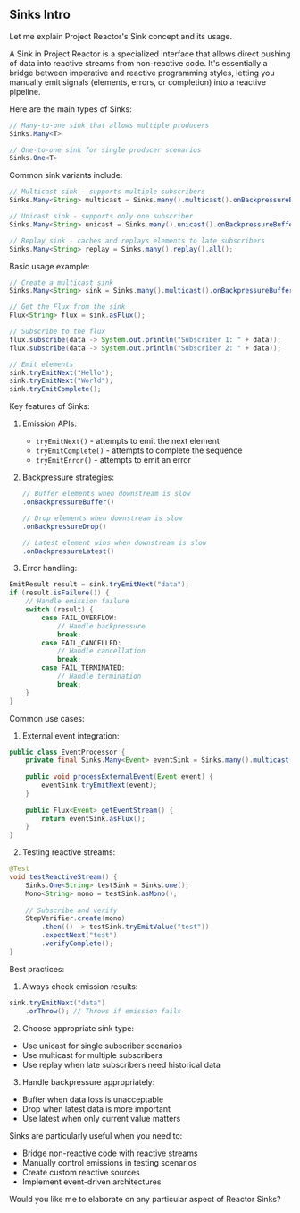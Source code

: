 ## Sinks Intro
Let me explain Project Reactor's Sink concept and its usage.

A Sink in Project Reactor is a specialized interface that allows direct pushing of data into reactive streams from non-reactive code. It's essentially a bridge between imperative and reactive programming styles, letting you manually emit signals (elements, errors, or completion) into a reactive pipeline.

Here are the main types of Sinks:

```java
// Many-to-one sink that allows multiple producers
Sinks.Many<T>

// One-to-one sink for single producer scenarios  
Sinks.One<T>
```

Common sink variants include:

```java
// Multicast sink - supports multiple subscribers
Sinks.Many<String> multicast = Sinks.many().multicast().onBackpressureBuffer();

// Unicast sink - supports only one subscriber
Sinks.Many<String> unicast = Sinks.many().unicast().onBackpressureBuffer();

// Replay sink - caches and replays elements to late subscribers
Sinks.Many<String> replay = Sinks.many().replay().all();
```

Basic usage example:

```java
// Create a multicast sink
Sinks.Many<String> sink = Sinks.many().multicast().onBackpressureBuffer();

// Get the Flux from the sink
Flux<String> flux = sink.asFlux();

// Subscribe to the flux
flux.subscribe(data -> System.out.println("Subscriber 1: " + data));
flux.subscribe(data -> System.out.println("Subscriber 2: " + data));

// Emit elements
sink.tryEmitNext("Hello");
sink.tryEmitNext("World");
sink.tryEmitComplete();
```

Key features of Sinks:

1. Emission APIs:
    - `tryEmitNext()` - attempts to emit the next element
    - `tryEmitComplete()` - attempts to complete the sequence
    - `tryEmitError()` - attempts to emit an error

2. Backpressure strategies:
   ```java
   // Buffer elements when downstream is slow
   .onBackpressureBuffer()
   
   // Drop elements when downstream is slow
   .onBackpressureDrop()
   
   // Latest element wins when downstream is slow
   .onBackpressureLatest()
   ```

3. Error handling:
```java
EmitResult result = sink.tryEmitNext("data");
if (result.isFailure()) {
    // Handle emission failure
    switch (result) {
        case FAIL_OVERFLOW:
            // Handle backpressure
            break;
        case FAIL_CANCELLED:
            // Handle cancellation
            break;
        case FAIL_TERMINATED:
            // Handle termination
            break;
    }
}
```

Common use cases:

1. External event integration:
```java
public class EventProcessor {
    private final Sinks.Many<Event> eventSink = Sinks.many().multicast().onBackpressureBuffer();
    
    public void processExternalEvent(Event event) {
        eventSink.tryEmitNext(event);
    }
    
    public Flux<Event> getEventStream() {
        return eventSink.asFlux();
    }
}
```

2. Testing reactive streams:
```java
@Test
void testReactiveStream() {
    Sinks.One<String> testSink = Sinks.one();
    Mono<String> mono = testSink.asMono();
    
    // Subscribe and verify
    StepVerifier.create(mono)
        .then(() -> testSink.tryEmitValue("test"))
        .expectNext("test")
        .verifyComplete();
}
```

Best practices:

1. Always check emission results:
```java
sink.tryEmitNext("data")
    .orThrow(); // Throws if emission fails
```

2. Choose appropriate sink type:
- Use unicast for single subscriber scenarios
- Use multicast for multiple subscribers
- Use replay when late subscribers need historical data

3. Handle backpressure appropriately:
- Buffer when data loss is unacceptable
- Drop when latest data is more important
- Use latest when only current value matters

Sinks are particularly useful when you need to:
- Bridge non-reactive code with reactive streams
- Manually control emissions in testing scenarios
- Create custom reactive sources
- Implement event-driven architectures

Would you like me to elaborate on any particular aspect of Reactor Sinks?